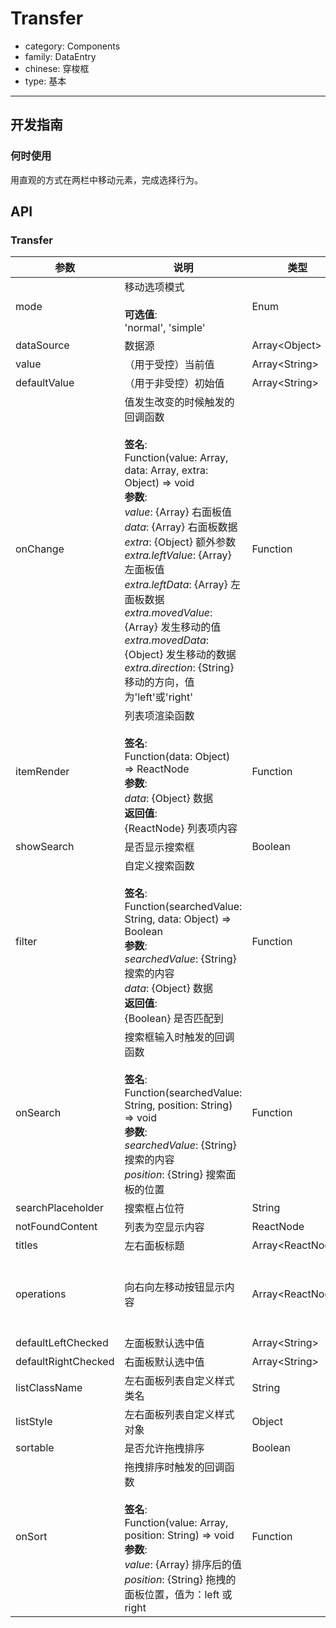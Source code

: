 # Transfer

-   category: Components
-   family: DataEntry
-   chinese: 穿梭框
-   type: 基本

---

## 开发指南

### 何时使用

用直观的方式在两栏中移动元素，完成选择行为。

## API

### Transfer

| 参数                  | 说明                                                                                                                                                                                                                                                                                                                                                                                           | 类型                  | 默认值                                                                   |
| ------------------- | -------------------------------------------------------------------------------------------------------------------------------------------------------------------------------------------------------------------------------------------------------------------------------------------------------------------------------------------------------------------------------------------- | ------------------- | --------------------------------------------------------------------- |
| mode                | 移动选项模式<br><br>**可选值**:<br>'normal', 'simple'                                                                                                                                                                                                                                                                                                                                                 | Enum                | 'normal'                                                              |
| dataSource          | 数据源                                                                                                                                                                                                                                                                                                                                                                                          | Array&lt;Object>    | \[]                                                                   |
| value               | （用于受控）当前值                                                                                                                                                                                                                                                                                                                                                                                    | Array&lt;String>    | -                                                                     |
| defaultValue        | （用于非受控）初始值                                                                                                                                                                                                                                                                                                                                                                                   | Array&lt;String>    | \[]                                                                   |
| onChange            | 值发生改变的时候触发的回调函数<br><br>**签名**:<br>Function(value: Array, data: Array, extra: Object) => void<br>**参数**:<br>_value_: {Array} 右面板值<br>_data_: {Array} 右面板数据<br>_extra_: {Object} 额外参数<br>_extra.leftValue_: {Array} 左面板值<br>_extra.leftData_: {Array} 左面板数据<br>_extra.movedValue_: {Array} 发生移动的值<br>_extra.movedData_: {Object} 发生移动的数据<br>_extra.direction_: {String} 移动的方向，值为'left'或'right' | Function            | -                                                                     |
| itemRender          | 列表项渲染函数<br><br>**签名**:<br>Function(data: Object) => ReactNode<br>**参数**:<br>_data_: {Object} 数据<br>**返回值**:<br>{ReactNode} 列表项内容<br>                                                                                                                                                                                                                                                         | Function            | data => data.label                                                    |
| showSearch          | 是否显示搜索框                                                                                                                                                                                                                                                                                                                                                                                      | Boolean             | false                                                                 |
| filter              | 自定义搜索函数<br><br>**签名**:<br>Function(searchedValue: String, data: Object) => Boolean<br>**参数**:<br>_searchedValue_: {String} 搜索的内容<br>_data_: {Object} 数据<br>**返回值**:<br>{Boolean} 是否匹配到<br>                                                                                                                                                                                                   | Function            | 根据 label 属性匹配                                                         |
| onSearch            | 搜索框输入时触发的回调函数<br><br>**签名**:<br>Function(searchedValue: String, position: String) => void<br>**参数**:<br>_searchedValue_: {String} 搜索的内容<br>_position_: {String} 搜索面板的位置                                                                                                                                                                                                                      | Function            | () => {}                                                              |
| searchPlaceholder   | 搜索框占位符                                                                                                                                                                                                                                                                                                                                                                                       | String              | -                                                                     |
| notFoundContent     | 列表为空显示内容                                                                                                                                                                                                                                                                                                                                                                                     | ReactNode           | 'Not Found'                                                           |
| titles              | 左右面板标题                                                                                                                                                                                                                                                                                                                                                                                       | Array&lt;ReactNode> | \[]                                                                   |
| operations          | 向右向左移动按钮显示内容                                                                                                                                                                                                                                                                                                                                                                                 | Array&lt;ReactNode> | [&lt;Icon type="arrow-right" /&gt;, &lt;Icon type="arrow-left" /&gt;] |
| defaultLeftChecked  | 左面板默认选中值                                                                                                                                                                                                                                                                                                                                                                                     | Array&lt;String>    | \[]                                                                   |
| defaultRightChecked | 右面板默认选中值                                                                                                                                                                                                                                                                                                                                                                                     | Array&lt;String>    | \[]                                                                   |
| listClassName       | 左右面板列表自定义样式类名                                                                                                                                                                                                                                                                                                                                                                                | String              | -                                                                     |
| listStyle           | 左右面板列表自定义样式对象                                                                                                                                                                                                                                                                                                                                                                                | Object              | -                                                                     |
| sortable            | 是否允许拖拽排序                                                                                                                                                                                                                                                                                                                                                                                     | Boolean             | false                                                                 |
| onSort              | 拖拽排序时触发的回调函数<br><br>**签名**:<br>Function(value: Array, position: String) => void<br>**参数**:<br>_value_: {Array} 排序后的值<br>_position_: {String} 拖拽的面板位置，值为：left 或 right                                                                                                                                                                                                                         | Function            | () => {}                                                              |
